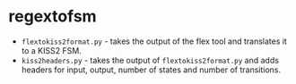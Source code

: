# regextofsm

* `flextokiss2format.py` - takes the output of the flex tool and translates it to a KISS2 FSM.
* `kiss2headers.py` - takes the output of `flextokiss2format.py` and adds headers for input, output, number of states and number of transitions.
